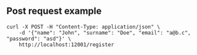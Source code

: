 ## Post request example

```
curl -X POST -H "Content-Type: application/json" \
    -d '{"name": "John", "surname": "Doe", "email": "a@b.c", "password": "asd"}' \
    http://localhost:12001/register
```